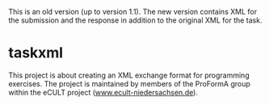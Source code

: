 This is an old version (up to version 1.1).
The new version contains XML for the submission and the response in addition to the original XML for the task.

taskxml
=======
This project is about creating an XML exchange format for programming exercises. The project is maintained by members of the ProFormA group within the eCULT project (www.ecult-niedersachsen.de).
